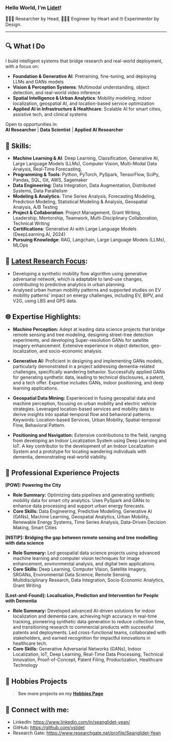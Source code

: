 ### Hello World, I'm [Lidet](https://www.linkedin.com/in/seanglidet-yean/)!

<!--[![Website](https://img.shields.io/website?label=codeSTACKr.com&style=for-the-badge&url=https%3A%2F%2Fcodestackr.com)](https://codestackr.com)
[![Twitter Follow](https://img.shields.io/twitter/follow/codeSTACKr?color=1DA1F2&logo=twitter&style=for-the-badge)](https://twitter.com/intent/follow?original_referer=https%3A%2F%2Fgithub.com%2FcodeSTACKr&screen_name=codeSTACKr)-->

 👩🏻‍🔬 Researcher by Head,  👩🏻‍💻 Engineer by Heart and 🤓 Experimentor by Design.

---

## 🔍 What I Do

I build intelligent systems that bridge research and real-world deployment, with a focus on:

- **Foundation & Generative AI**: Pretraining, fine-tuning, and deploying LLMs and GANs models  
- **Vision & Perception Systems**: Multimodal understanding, object detection, and real-world video inference  
- **Spatial Intelligence & Urban Analytics**: Mobility modeling, indoor localization, geospatial AI, and location-based service optimization
- **Applied AI in Infrastructure & Healthcare**: Scalable AI for smart cities, assistive tech, and clinical systems

Open to opportunities in:  
**AI Researcher**  |  **Data Scientist** | **Applied AI Researcher**

## 🚀 Skills:
-	**Machine Learning & AI**: Deep Learning, Classification, Generative AI, Large Language Models (LLMs), Computer Vision, Multi-Modal Data Analysis, Real-Time Forecasting,
-	**Programming & Tools**: Python, PyTorch, PySpark, TensorFlow, SciPy, Pandas, SQL, Git, AWS, Sagemaker
-	**Data Engineering**: Data Integration, Data Augmentation, Distributed Systems, Data Parallelism
-	**Modeling & Analytics**: Time Series Analysis, Forecasting Modeling, Prediction Modeling, Statistical Modeling & Analysis, Geospatial Analysis, A/B Testing
-	**Project & Collaboration**: Project Management, Grant Writing, Leadership, Mentorship, Teamwork, Multi-Disciplinary Collaboration, Technical Writing
-	**Certifications**: Generative AI with Large Language Models (DeepLearning.AI, 2024)
-	**Pursuing Knowledge**: RAG, Langchain, Large Language Models (LLMs), MLOps


##  🔬 [Latest Research Focus](https://fcl.ethz.ch/people/researchers/seanglidet-yean.html?fbclid=IwAR1wDjPe69UlKY8F9w44ZVuqZS2nfffaCWjzf_Ru1_YGR4FtFBkZjH9XZtE):
- Developing a synthetic mobility flow algorithm using generative adversarial network, which is adaptable to land-use changes, contributing to predictive analytics in urban planning.
- Analysed urban human mobility patterns and supported studies on EV mobility patterns’ impact on energy challenges, including EV, BIPV, and V2G, using LBS and GPS data.

## 🌐 Expertise Highlights:

- **Machine Perception:** Adept at leading data science projects that bridge remote sensing and tree modeling, designing street-tree detection experiments, and developing Super-resolution GANs for satellite imagery enhancement. Extensive experience in object detection, geo-localization, and socio-economic analysis.

- **Generative AI:** Proficient in designing and implementing GANs models, particularly demonstrated in a project addressing dementia-related challenges, specifically wandering behavior. Successfully applied GANs for generating synthetic data, leading to technical disclosures, a patent, and a tech offer. Expertise includes GANs, indoor positioning, and deep learning applications.

- **Geospatial Data Mining:** Experienced in fusing geospatial data and machine perception, focusing on urban mobility and electric vehicle strategies. Leveraged location-based services and mobility data to derive insights into spatial-temporal flow and behavioral patterns. Keywords: Location-based Services, Urban Mobility, Spatial-temporal Flow, Behavioral Pattern.

- **Positioning and Navigation:** Extensive contributions to the field, ranging from developing an Indoor Localization System using Deep Learning and IoT. A key contributor to the development of an Indoor Localization System and a prototype for locating wandering individuals with dementia, demonstrating real-world viability.

## 📂 Professional Experience Projects
**[POW]: Powering the City**
- **Role Summary:** Optimizing data pipelines and generating synthetic mobility data for smart city analytics. Uses PySpark and GANs to enhance data processing and support urban energy forecasts.
- **Core Skills:** Data Engineering, Predictive Modelling, Generative AI (GANs), Machine Learning, Geospatial Analytics, Urban Mobility, Renewable Energy Systems, Time Series Analysis, Data-Driven Decision Making, Smart Cities

**[NSTIP]: Bridging the gap between remote sensing and tree modelling with data science**
- **Role Summary:** Led geospatial data science projects using advanced machine learning and computer vision techniques for image enhancement, environmental analysis, and digital twin applications.
- **Core Skills:** Deep Learning, Computer Vision, Satellite Imagery, SRGANs, Environmental Data Science, Remote Sensing, Multidisciplinary Research, Data Integration, Socio-Economic Analytics, Grant Writing 

**[Lost-and-Found]: Localisation, Prediction and Intervention for People with Dementia**
- **Role Summary:** Developed advanced AI-driven solutions for indoor localization and dementia care, achieving high accuracy in real-time tracking, pioneering synthetic data generation to reduce collection time, and transitioning research to commercial products with successful patents and deployments. Led cross-functional teams, collaborated with stakeholders, and earned recognition for impactful innovations in healthcare tech.
- **Core Skills:** Generative Adversarial Networks (GANs), Indoor Localization, IoT, Deep Learning, Real-Time Data Processing, Technical Innovation, Proof-of-Concept, Patent Filing, Productization, Healthcare Technology


## 🎨 Hobbies Projects
> **See more projects on my [Hobbies Page](doc/hobbies/main_hobbies.md)**

## 💬 Connect with me:
- LinkedIn: https://www.linkedin.com/in/seanglidet-yean/
- GitHub: https://github.com/yslidet 
- Research Gate: https://www.researchgate.net/profile/Seanglidet-Yean
